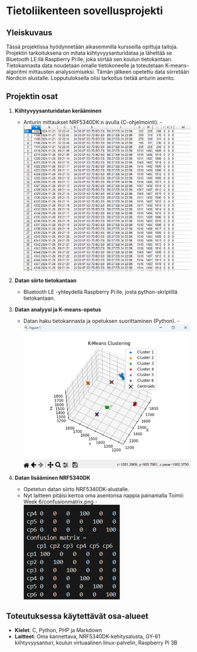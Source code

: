 # Tietoliikenteen sovellusprojekti

## Yleiskuvaus

Tässä projektissa hyödynnetään aikasemmilla kursseilla opittuja taitoja. Projektin tarkoituksena on mitata kiihtyvyysanturidataa ja lähettää se Bluetooth LE:llä Raspberry Pi:lle, joka siirtää sen koulun tietokantaan. Tietokannasta data noudetaan omalle tietokoneelle ja toteutetaan K-means-algoritmi mittausten analysoimiseksi. Tämän jälkeen opetettu data siirretään Nordicin alustalle. Lopputuloksella olisi tarkoitus tietää anturin asento.

## Projektin osat

1. **Kiihtyvyysanturidatan kerääminen**  
   - Anturin mittaukset NRF5340DK:n avulla (C-ohjelmointi).
   -![Dataa](rawdata.jpg)

2. **Datan siirto tietokantaan**  
   - Bluetooth LE -yhteydellä Raspberry Pi:lle, josta python-skriptillä tietokantaan.

3. **Datan analyysi ja K-means-opetus**  
   - Datan haku tietokannasta ja opetuksen suorittaminen (Python).
     -![K-means](kmeans.png)

     
4. **Datan lisääminen NRF5340DK**
   - Opetetun datan siirto NRF5340DK-alustalle.
   - Nyt laitteen pitäisi kertoa oma asentonsa nappia painamalla
     Toimii:
     Week 6/confusionmatrix.png
     -![matrix](confusionmatrix.png)

## Toteutuksessa käytettävät osa-alueet

- **Kielet**: C, Python, PHP ja Markdown  
- **Laitteet**: Oma kannettava, NRF5340DK-kehitysalusta, GY-61 kiihtyvyysanturi, koulun virtuaalinen linux-palvelin, Raspberry Pi 3B
